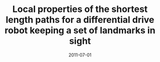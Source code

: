 ---
title: "Local properties of the shortest length paths for a differential drive robot keeping a set of landmarks in sight"
collection: publications
permalink: /publication/2011-07-01-Local-properties-of-the-shortest-length-paths-for-a-differential-drive-robot-keeping-a-set-of-landmarks-in-sight
date: 2011-07-01
venue: 'Journal of Intelligent and Robotic Systems'
citation: ' J.B. Hayet, &quot;Local properties of the shortest length paths for a differential drive robot keeping a set of landmarks in sight.&quot; Journal of Intelligent and Robotic Systems, 2011.'
---